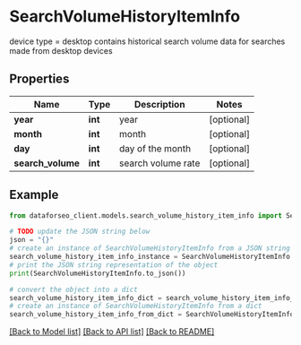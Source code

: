 # SearchVolumeHistoryItemInfo

device type = desktop contains historical search volume data for searches made from desktop devices

## Properties

Name | Type | Description | Notes
------------ | ------------- | ------------- | -------------
**year** | **int** | year | [optional] 
**month** | **int** | month | [optional] 
**day** | **int** | day of the month | [optional] 
**search_volume** | **int** | search volume rate | [optional] 

## Example

```python
from dataforseo_client.models.search_volume_history_item_info import SearchVolumeHistoryItemInfo

# TODO update the JSON string below
json = "{}"
# create an instance of SearchVolumeHistoryItemInfo from a JSON string
search_volume_history_item_info_instance = SearchVolumeHistoryItemInfo.from_json(json)
# print the JSON string representation of the object
print(SearchVolumeHistoryItemInfo.to_json())

# convert the object into a dict
search_volume_history_item_info_dict = search_volume_history_item_info_instance.to_dict()
# create an instance of SearchVolumeHistoryItemInfo from a dict
search_volume_history_item_info_from_dict = SearchVolumeHistoryItemInfo.from_dict(search_volume_history_item_info_dict)
```
[[Back to Model list]](../README.md#documentation-for-models) [[Back to API list]](../README.md#documentation-for-api-endpoints) [[Back to README]](../README.md)


